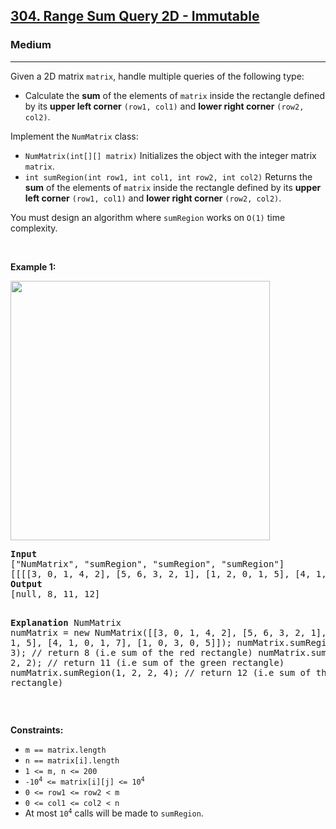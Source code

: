 <h2><a href="https://leetcode.com/problems/range-sum-query-2d-immutable/">304. Range Sum Query 2D - Immutable</a></h2><h3>Medium</h3><hr><div style="user-select: auto;"><p style="user-select: auto;">Given a 2D matrix <code style="user-select: auto;">matrix</code>, handle multiple queries of the following type:</p>

<ul style="user-select: auto;">
	<li style="user-select: auto;">Calculate the <strong style="user-select: auto;">sum</strong> of the elements of <code style="user-select: auto;">matrix</code> inside the rectangle defined by its <strong style="user-select: auto;">upper left corner</strong> <code style="user-select: auto;">(row1, col1)</code> and <strong style="user-select: auto;">lower right corner</strong> <code style="user-select: auto;">(row2, col2)</code>.</li>
</ul>

<p style="user-select: auto;">Implement the <code style="user-select: auto;">NumMatrix</code> class:</p>

<ul style="user-select: auto;">
	<li style="user-select: auto;"><code style="user-select: auto;">NumMatrix(int[][] matrix)</code> Initializes the object with the integer matrix <code style="user-select: auto;">matrix</code>.</li>
	<li style="user-select: auto;"><code style="user-select: auto;">int sumRegion(int row1, int col1, int row2, int col2)</code> Returns the <strong style="user-select: auto;">sum</strong> of the elements of <code style="user-select: auto;">matrix</code> inside the rectangle defined by its <strong style="user-select: auto;">upper left corner</strong> <code style="user-select: auto;">(row1, col1)</code> and <strong style="user-select: auto;">lower right corner</strong> <code style="user-select: auto;">(row2, col2)</code>.</li>
</ul>

<p style="user-select: auto;">You must design an algorithm where <code style="user-select: auto;">sumRegion</code> works on <code style="user-select: auto;">O(1)</code> time complexity.</p>

<p style="user-select: auto;">&nbsp;</p>
<p style="user-select: auto;"><strong class="example" style="user-select: auto;">Example 1:</strong></p>
<img alt="" src="https://assets.leetcode.com/uploads/2021/03/14/sum-grid.jpg" style="width: 415px; height: 415px; user-select: auto;">
<pre style="user-select: auto;"><strong style="user-select: auto;">Input</strong>
["NumMatrix", "sumRegion", "sumRegion", "sumRegion"]
[[[[3, 0, 1, 4, 2], [5, 6, 3, 2, 1], [1, 2, 0, 1, 5], [4, 1, 0, 1, 7], [1, 0, 3, 0, 5]]], [2, 1, 4, 3], [1, 1, 2, 2], [1, 2, 2, 4]]
<strong style="user-select: auto;">Output</strong>
[null, 8, 11, 12]

<strong style="user-select: auto;">Explanation</strong>
NumMatrix numMatrix = new NumMatrix([[3, 0, 1, 4, 2], [5, 6, 3, 2, 1], [1, 2, 0, 1, 5], [4, 1, 0, 1, 7], [1, 0, 3, 0, 5]]);
numMatrix.sumRegion(2, 1, 4, 3); // return 8 (i.e sum of the red rectangle)
numMatrix.sumRegion(1, 1, 2, 2); // return 11 (i.e sum of the green rectangle)
numMatrix.sumRegion(1, 2, 2, 4); // return 12 (i.e sum of the blue rectangle)
</pre>

<p style="user-select: auto;">&nbsp;</p>
<p style="user-select: auto;"><strong style="user-select: auto;">Constraints:</strong></p>

<ul style="user-select: auto;">
	<li style="user-select: auto;"><code style="user-select: auto;">m == matrix.length</code></li>
	<li style="user-select: auto;"><code style="user-select: auto;">n == matrix[i].length</code></li>
	<li style="user-select: auto;"><code style="user-select: auto;">1 &lt;= m, n &lt;= 200</code></li>
	<li style="user-select: auto;"><code style="user-select: auto;">-10<sup style="user-select: auto;">4</sup> &lt;= matrix[i][j] &lt;= 10<sup style="user-select: auto;">4</sup></code></li>
	<li style="user-select: auto;"><code style="user-select: auto;">0 &lt;= row1 &lt;= row2 &lt; m</code></li>
	<li style="user-select: auto;"><code style="user-select: auto;">0 &lt;= col1 &lt;= col2 &lt; n</code></li>
	<li style="user-select: auto;">At most <code style="user-select: auto;">10<sup style="user-select: auto;">4</sup></code> calls will be made to <code style="user-select: auto;">sumRegion</code>.</li>
</ul>
</div>